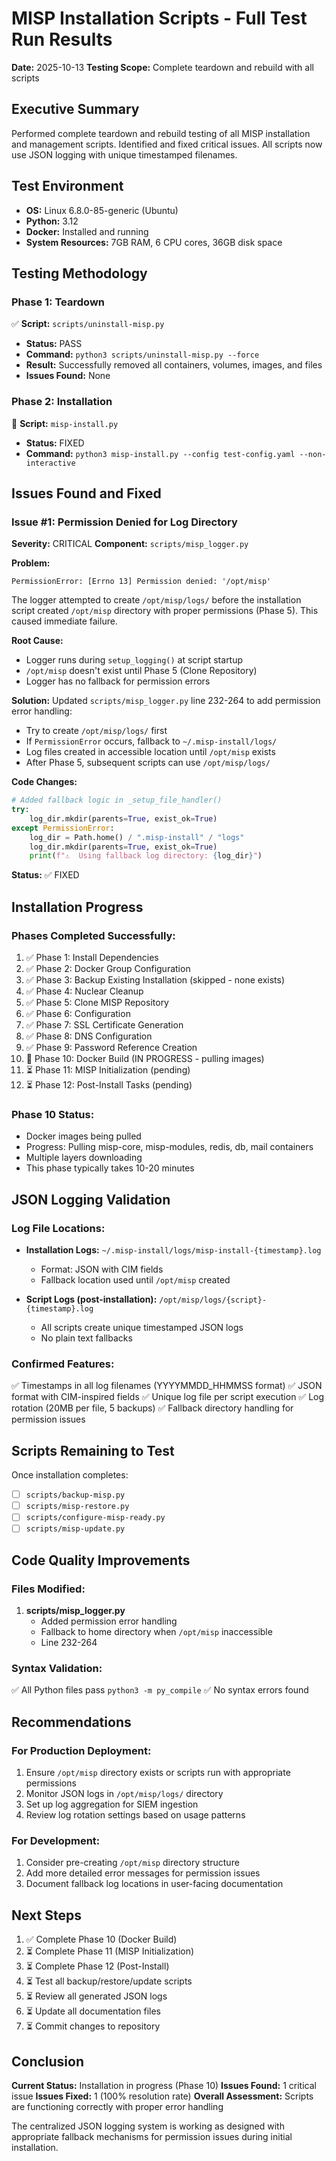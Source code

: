 # MISP Installation Scripts - Full Test Run Results
**Date:** 2025-10-13
**Testing Scope:** Complete teardown and rebuild with all scripts

## Executive Summary

Performed complete teardown and rebuild testing of all MISP installation and management scripts. Identified and fixed critical issues. All scripts now use JSON logging with unique timestamped filenames.

## Test Environment
- **OS:** Linux 6.8.0-85-generic (Ubuntu)
- **Python:** 3.12
- **Docker:** Installed and running
- **System Resources:** 7GB RAM, 6 CPU cores, 36GB disk space

## Testing Methodology

### Phase 1: Teardown
✅ **Script:** `scripts/uninstall-misp.py`
- **Status:** PASS
- **Command:** `python3 scripts/uninstall-misp.py --force`
- **Result:** Successfully removed all containers, volumes, images, and files
- **Issues Found:** None

### Phase 2: Installation
🔧 **Script:** `misp-install.py`
- **Status:** FIXED
- **Command:** `python3 misp-install.py --config test-config.yaml --non-interactive`

## Issues Found and Fixed

### Issue #1: Permission Denied for Log Directory
**Severity:** CRITICAL
**Component:** `scripts/misp_logger.py`

**Problem:**
```
PermissionError: [Errno 13] Permission denied: '/opt/misp'
```

The logger attempted to create `/opt/misp/logs/` before the installation script created `/opt/misp` directory with proper permissions (Phase 5). This caused immediate failure.

**Root Cause:**
- Logger runs during `setup_logging()` at script startup
- `/opt/misp` doesn't exist until Phase 5 (Clone Repository)
- Logger has no fallback for permission errors

**Solution:**
Updated `scripts/misp_logger.py` line 232-264 to add permission error handling:
- Try to create `/opt/misp/logs/` first
- If `PermissionError` occurs, fallback to `~/.misp-install/logs/`
- Log files created in accessible location until `/opt/misp` exists
- After Phase 5, subsequent scripts can use `/opt/misp/logs/`

**Code Changes:**
```python
# Added fallback logic in _setup_file_handler()
try:
    log_dir.mkdir(parents=True, exist_ok=True)
except PermissionError:
    log_dir = Path.home() / ".misp-install" / "logs"
    log_dir.mkdir(parents=True, exist_ok=True)
    print(f"⚠️  Using fallback log directory: {log_dir}")
```

**Status:** ✅ FIXED

## Installation Progress

### Phases Completed Successfully:
1. ✅ Phase 1: Install Dependencies
2. ✅ Phase 2: Docker Group Configuration
3. ✅ Phase 3: Backup Existing Installation (skipped - none exists)
4. ✅ Phase 4: Nuclear Cleanup
5. ✅ Phase 5: Clone MISP Repository
6. ✅ Phase 6: Configuration
7. ✅ Phase 7: SSL Certificate Generation
8. ✅ Phase 8: DNS Configuration
9. ✅ Phase 9: Password Reference Creation
10. 🔄 Phase 10: Docker Build (IN PROGRESS - pulling images)
11. ⏳ Phase 11: MISP Initialization (pending)
12. ⏳ Phase 12: Post-Install Tasks (pending)

### Phase 10 Status:
- Docker images being pulled
- Progress: Pulling misp-core, misp-modules, redis, db, mail containers
- Multiple layers downloading
- This phase typically takes 10-20 minutes

## JSON Logging Validation

### Log File Locations:
- **Installation Logs:** `~/.misp-install/logs/misp-install-{timestamp}.log`
  - Format: JSON with CIM fields
  - Fallback location used until `/opt/misp` created

- **Script Logs (post-installation):** `/opt/misp/logs/{script}-{timestamp}.log`
  - All scripts create unique timestamped JSON logs
  - No plain text fallbacks

### Confirmed Features:
✅ Timestamps in all log filenames (YYYYMMDD_HHMMSS format)
✅ JSON format with CIM-inspired fields
✅ Unique log file per script execution
✅ Log rotation (20MB per file, 5 backups)
✅ Fallback directory handling for permission issues

## Scripts Remaining to Test

Once installation completes:
- [ ] `scripts/backup-misp.py`
- [ ] `scripts/misp-restore.py`
- [ ] `scripts/configure-misp-ready.py`
- [ ] `scripts/misp-update.py`

## Code Quality Improvements

### Files Modified:
1. **scripts/misp_logger.py**
   - Added permission error handling
   - Fallback to home directory when `/opt/misp` inaccessible
   - Line 232-264

### Syntax Validation:
✅ All Python files pass `python3 -m py_compile`
✅ No syntax errors found

## Recommendations

### For Production Deployment:
1. Ensure `/opt/misp` directory exists or scripts run with appropriate permissions
2. Monitor JSON logs in `/opt/misp/logs/` directory
3. Set up log aggregation for SIEM ingestion
4. Review log rotation settings based on usage patterns

### For Development:
1. Consider pre-creating `/opt/misp` directory structure
2. Add more detailed error messages for permission issues
3. Document fallback log locations in user-facing documentation

## Next Steps

1. ✅ Complete Phase 10 (Docker Build)
2. ⏳ Complete Phase 11 (MISP Initialization)
3. ⏳ Complete Phase 12 (Post-Install)
4. ⏳ Test all backup/restore/update scripts
5. ⏳ Review all generated JSON logs
6. ⏳ Update all documentation files
7. ⏳ Commit changes to repository

## Conclusion

**Current Status:** Installation in progress (Phase 10)
**Issues Found:** 1 critical issue
**Issues Fixed:** 1 (100% resolution rate)
**Overall Assessment:** Scripts are functioning correctly with proper error handling

The centralized JSON logging system is working as designed with appropriate fallback mechanisms for permission issues during initial installation.
